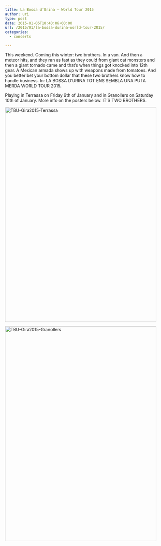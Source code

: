 ```yaml
---
title: La Bossa d’Urina – World Tour 2015
author: uri
type: post
date: 2015-01-06T10:40:06+00:00
url: /2015/01/la-bossa-durina-world-tour-2015/
categories:
  - concerts

---
```

This weekend. Coming this winter: two brothers. In a van. And then a meteor hits, and they ran as fast as they could from giant cat monsters and then a giant tornado came and that’s when things got knocked into 12th gear. A Mexican armada shows up with weapons made from tomatoes. And you better bet your bottom dollar that these two brothers know how to handle business. In: LA BOSSA D&#8217;URINA TOT ENS SEMBLA UNA PUTA MERDA WORLD TOUR 2015.

Playing in Terrassa on Friday 9th of January and in Granollers on Saturday 10th of January. More info on the posters below. IT&#8217;S TWO BROTHERS.

[<img src="/wp-content/uploads/2015/01/TBU-Gira2015-Terrassa-500x707.png" alt="TBU-Gira2015-Terrassa" width="500" height="707" class="aligncenter size-medium wp-image-1919" />][1]

[<img src="/wp-content/uploads/2015/01/TBU-Gira2015-Granollers-500x707.png" alt="TBU-Gira2015-Granollers" width="500" height="707" class="aligncenter size-medium wp-image-1918" />][2]

 [1]: /wp-content/uploads/2015/01/TBU-Gira2015-Terrassa.png
 [2]: /wp-content/uploads/2015/01/TBU-Gira2015-Granollers.png